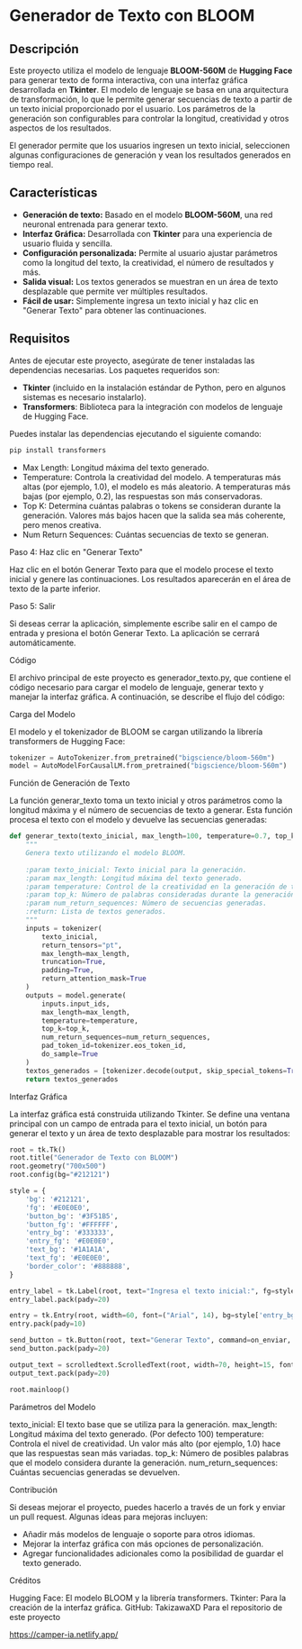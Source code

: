 # Generador de Texto con BLOOM

## Descripción

Este proyecto utiliza el modelo de lenguaje **BLOOM-560M** de **Hugging Face** para generar texto de forma interactiva, con una interfaz gráfica desarrollada en **Tkinter**. El modelo de lenguaje se basa en una arquitectura de transformación, lo que le permite generar secuencias de texto a partir de un texto inicial proporcionado por el usuario. Los parámetros de la generación son configurables para controlar la longitud, creatividad y otros aspectos de los resultados.

El generador permite que los usuarios ingresen un texto inicial, seleccionen algunas configuraciones de generación y vean los resultados generados en tiempo real.

## Características

- **Generación de texto:** Basado en el modelo **BLOOM-560M**, una red neuronal entrenada para generar texto.
- **Interfaz Gráfica:** Desarrollada con **Tkinter** para una experiencia de usuario fluida y sencilla.
- **Configuración personalizada:** Permite al usuario ajustar parámetros como la longitud del texto, la creatividad, el número de resultados y más.
- **Salida visual:** Los textos generados se muestran en un área de texto desplazable que permite ver múltiples resultados.
- **Fácil de usar:** Simplemente ingresa un texto inicial y haz clic en "Generar Texto" para obtener las continuaciones.

## Requisitos

Antes de ejecutar este proyecto, asegúrate de tener instaladas las dependencias necesarias. Los paquetes requeridos son:

- **Tkinter** (incluido en la instalación estándar de Python, pero en algunos sistemas es necesario instalarlo).
- **Transformers**: Biblioteca para la integración con modelos de lenguaje de Hugging Face.

Puedes instalar las dependencias ejecutando el siguiente comando:

```python
pip install transformers
```

- Max Length: Longitud máxima del texto generado.
- Temperature: Controla la creatividad del modelo. A temperaturas más altas (por ejemplo, 1.0), el modelo es más aleatorio. A temperaturas más bajas (por ejemplo, 0.2), las respuestas son más conservadoras.
- Top K: Determina cuántas palabras o tokens se consideran durante la generación. Valores más bajos hacen que la salida sea más coherente, pero menos creativa.
- Num Return Sequences: Cuántas secuencias de texto se generan.

Paso 4: Haz clic en "Generar Texto"

Haz clic en el botón Generar Texto para que el modelo procese el texto inicial y genere las continuaciones. Los resultados aparecerán en el área de texto de la parte inferior.

Paso 5: Salir

Si deseas cerrar la aplicación, simplemente escribe salir en el campo de entrada y presiona el botón Generar Texto. La aplicación se cerrará automáticamente.

Código

El archivo principal de este proyecto es generador_texto.py, que contiene el código necesario para cargar el modelo de lenguaje, generar texto y manejar la interfaz gráfica. A continuación, se describe el flujo del código:

Carga del Modelo

El modelo y el tokenizador de BLOOM se cargan utilizando la librería transformers de Hugging Face:

```python
tokenizer = AutoTokenizer.from_pretrained("bigscience/bloom-560m")
model = AutoModelForCausalLM.from_pretrained("bigscience/bloom-560m")
```

Función de Generación de Texto

La función generar_texto toma un texto inicial y otros parámetros como la longitud máxima y el número de secuencias de texto a generar. Esta función procesa el texto con el modelo y devuelve las secuencias generadas:

```python
def generar_texto(texto_inicial, max_length=100, temperature=0.7, top_k=50, num_return_sequences=1):
    """
    Genera texto utilizando el modelo BLOOM.
    
    :param texto_inicial: Texto inicial para la generación.        
    :param max_length: Longitud máxima del texto generado.
    :param temperature: Control de la creatividad en la generación de texto.
    :param top_k: Número de palabras consideradas durante la generación.
    :param num_return_sequences: Número de secuencias generadas.
    :return: Lista de textos generados.
    """
    inputs = tokenizer(
        texto_inicial, 
        return_tensors="pt", 
        max_length=max_length,
        truncation=True, 
        padding=True,
        return_attention_mask=True
    )
    outputs = model.generate(
        inputs.input_ids,
        max_length=max_length,
        temperature=temperature,
        top_k=top_k,
        num_return_sequences=num_return_sequences,
        pad_token_id=tokenizer.eos_token_id,
        do_sample=True
    )
    textos_generados = [tokenizer.decode(output, skip_special_tokens=True) for output in outputs]
    return textos_generados
```

Interfaz Gráfica

La interfaz gráfica está construida utilizando Tkinter. Se define una ventana principal con un campo de entrada para el texto inicial, un botón para generar el texto y un área de texto desplazable para mostrar los resultados:

```python
root = tk.Tk()
root.title("Generador de Texto con BLOOM")          
root.geometry("700x500")
root.config(bg="#212121")

style = {
    'bg': '#212121',  
    'fg': '#E0E0E0', 
    'button_bg': '#3F51B5', 
    'button_fg': '#FFFFFF',  
    'entry_bg': '#333333', 
    'entry_fg': '#E0E0E0',  
    'text_bg': '#1A1A1A',  
    'text_fg': '#E0E0E0',  
    'border_color': '#888888',
}

entry_label = tk.Label(root, text="Ingresa el texto inicial:", fg=style['fg'], bg=style['bg'], font=("Arial", 14, "bold"))
entry_label.pack(pady=20)

entry = tk.Entry(root, width=60, font=("Arial", 14), bg=style['entry_bg'], fg=style['entry_fg'], borderwidth=2, relief="solid", bd=1)
entry.pack(pady=10)

send_button = tk.Button(root, text="Generar Texto", command=on_enviar, font=("Arial", 14, "bold"), bg=style['button_bg'], fg=style['button_fg'], relief="flat")
send_button.pack(pady=20)

output_text = scrolledtext.ScrolledText(root, width=70, height=15, font=("Arial", 12), bg=style['text_bg'], fg=style['text_fg'], wrap=tk.WORD, bd=1, relief="solid")
output_text.pack(pady=20)

root.mainloop()
```

Parámetros del Modelo

texto_inicial: El texto base que se utiliza para la generación.
max_length: Longitud máxima del texto generado. (Por defecto 100)
temperature: Controla el nivel de creatividad. Un valor más alto (por ejemplo, 1.0) hace que las respuestas sean más variadas.
top_k: Número de posibles palabras que el modelo considera durante la generación.
num_return_sequences: Cuántas secuencias generadas se devuelven.

Contribución

Si deseas mejorar el proyecto, puedes hacerlo a través de un fork y enviar un pull request. Algunas ideas para mejoras incluyen:

- Añadir más modelos de lenguaje o soporte para otros idiomas.
- Mejorar la interfaz gráfica con más opciones de personalización.
- Agregar funcionalidades adicionales como la posibilidad de guardar el texto generado.

Créditos

Hugging Face: El modelo BLOOM y la librería transformers.
Tkinter: Para la creación de la interfaz gráfica. 
GitHub: TakizawaXD Para el repositorio de este proyecto

https://camper-ia.netlify.app/
